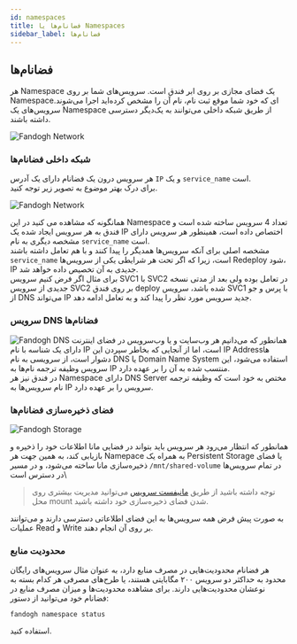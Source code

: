 ```yaml
---
id: namespaces
title: فضانام‌ها یا Namespaces
sidebar_label: فضانام‌ها
---
```



## فضانام‌ها

هر Namespace یک فضای مجازی بر روی ابر فندق است. سرویس‌های شما بر روی Namespaceای که خود شما موقع ثبت نام، نام آن را مشخص کرده‌اید اجرا می‌شوند. سرویس‌های یک Namespace از طریق شبکه داخلی می‌توانند به یک‌دیگر دسترسی داشته باشند.

![Fandogh Network](/img/docs/fandogh-namespaces.png "Fandogh Namespaces")

### شبکه داخلی فضانام‌ها
 هر سرویس درون یک فضانام دارای یک آدرس `IP` و یک `service_name` است.\
برای درک بهتر موضوع به تصویر زیر توجه کنید.

![Fandogh Network](/img/docs/service_relation.png "Fandogh Network")

همانگونه که مشاهده می کنید در این Namespace تعداد 4 سرویس ساخته شده است و فندق به هر سرویس ایجاد شده یک IP اختصاص داده است، همینطور هر سرویس دارای مشخصه دیگری به نام `service_name` است.\
مشخصه اصلی برای آنکه سرویس‌ها همدیگر را پیدا کنند و با هم تعامل داشته باشند `service_name` است، زیرا که اگر تحت هر شرایطی یکی از سرویس‌ها Redeploy شود، IP جدیدی به آن تخصیص داده خواهد شد.\
برای مثال اگر فرض کنیم سرویس SVC1 با SVC2 در تعامل بوده ولی بعد از مدتی نسخه جدیدی از سرویس SVC2 بر روی فندق deploy شده باشد، سرویس SVC1 با پرس و جو از DNS می‌تواند IP جدید سرویس مورد نظر را پیدا کند و به تعامل ادامه دهد.
### سرویس DNS فضانام‌ها
![Fandogh DNS](/img/docs/dns_namespace.png "Fandogh DNS")
همانطور که می‌دانیم هر وب‌سایت و یا وب‌‌سرویس در فضای اینترنت دارای یک شناسه با نام IP است، اما از آنجایی که بخاطر سپردن این IP Addressها دشوار است، از سرویسی به نام DNS یا Domain Name System استفاده می‌شود، این سرویس وظیفه ترجمه نام‌ها به IP منتسب شده به آن را بر عهده دارد.\
در فندق نیز هر Namespace دارای DNS Server مختص به خود است که وظیفه ترجمه نام سرویس‌ها به IP سرویس را بر عهده دارد.

### فضای ذخیره‌سازی فضانام‌ها

![Fandogh Storage](/img/docs/shared_storage.png "Fandogh Storage")

همانطور که انتظار می‌رود هر سرویس باید بتواند در فضایی مانا اطلاعات خود را ذخیره و بازیابی کند، به همین جهت هر Namepace به همراه یک Persistent Storage یا فضای ذخیره‌سازی مانا  ساخته می‌شود، و  در مسیر `/mnt/shared-volume` در تمام سرویس‌ها در دسترس است\

> توجه داشته باشید از طریق [مانیفست سرویس](https://docs.fandogh.cloud/docs/service-manifest.html#%D9%81%DB%8C%D9%84%D8%AF-spec-%D8%AF%D8%B1-externalservice-%D9%87%D8%A7) می‌توانید مدیریت بیشتری روی محل
> mount شدن فضای ذخیره‌سازی خود داشته باشید.

به صورت پیش فرض همه سرویس‌ها به این فضای اطلاعاتی دسترسی دارند و می‌توانند عملیات Read و Write بر روی آن انجام دهند.

### محدودیت منابع
هر فضانام محدودیت‌هایی در مصرف منابع دارد، به عنوان مثال سرویس‌های رایگان محدود به حداکثر دو سرویس ۲۰۰ مگابایتی هستند، یا طرح‌های مصرفی هر کدام بسته به نوعشان محدودیت‌هایی دارند.
برای مشاهده محدودیت‌ها و میزان مصرف منابع در فضانام خود می‌توانید از دستور:
```
fandogh namespace status
```
استفاده کنید.

